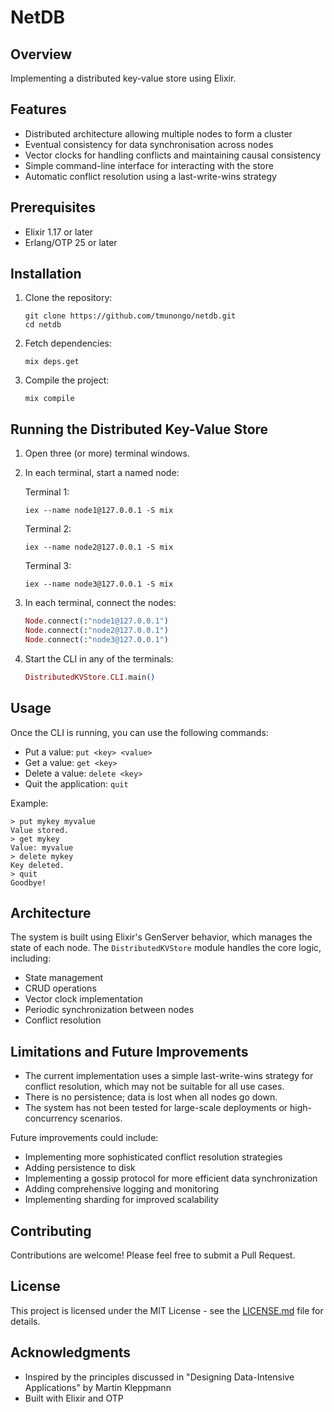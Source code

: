 # NetDB

## Overview

Implementing a distributed key-value store using Elixir.

## Features

- Distributed architecture allowing multiple nodes to form a cluster
- Eventual consistency for data synchronisation across nodes
- Vector clocks for handling conflicts and maintaining causal consistency
- Simple command-line interface for interacting with the store
- Automatic conflict resolution using a last-write-wins strategy

## Prerequisites

- Elixir 1.17 or later
- Erlang/OTP 25 or later

## Installation

1. Clone the repository:

   ```
   git clone https://github.com/tmunongo/netdb.git
   cd netdb
   ```

2. Fetch dependencies:

   ```
   mix deps.get
   ```

3. Compile the project:
   ```
   mix compile
   ```

## Running the Distributed Key-Value Store

1. Open three (or more) terminal windows.

2. In each terminal, start a named node:

   Terminal 1:

   ```
   iex --name node1@127.0.0.1 -S mix
   ```

   Terminal 2:

   ```
   iex --name node2@127.0.0.1 -S mix
   ```

   Terminal 3:

   ```
   iex --name node3@127.0.0.1 -S mix
   ```

3. In each terminal, connect the nodes:

   ```elixir
   Node.connect(:"node1@127.0.0.1")
   Node.connect(:"node2@127.0.0.1")
   Node.connect(:"node3@127.0.0.1")
   ```

4. Start the CLI in any of the terminals:

   ```elixir
   DistributedKVStore.CLI.main()
   ```

## Usage

Once the CLI is running, you can use the following commands:

- Put a value: `put <key> <value>`
- Get a value: `get <key>`
- Delete a value: `delete <key>`
- Quit the application: `quit`

Example:

```
> put mykey myvalue
Value stored.
> get mykey
Value: myvalue
> delete mykey
Key deleted.
> quit
Goodbye!
```

## Architecture

The system is built using Elixir's GenServer behavior, which manages the state of each node. The `DistributedKVStore` module handles the core logic, including:

- State management
- CRUD operations
- Vector clock implementation
- Periodic synchronization between nodes
- Conflict resolution

## Limitations and Future Improvements

- The current implementation uses a simple last-write-wins strategy for conflict resolution, which may not be suitable for all use cases.
- There is no persistence; data is lost when all nodes go down.
- The system has not been tested for large-scale deployments or high-concurrency scenarios.

Future improvements could include:

- Implementing more sophisticated conflict resolution strategies
- Adding persistence to disk
- Implementing a gossip protocol for more efficient data synchronization
- Adding comprehensive logging and monitoring
- Implementing sharding for improved scalability

## Contributing

Contributions are welcome! Please feel free to submit a Pull Request.

## License

This project is licensed under the MIT License - see the [LICENSE.md](LICENSE.md) file for details.

## Acknowledgments

- Inspired by the principles discussed in "Designing Data-Intensive Applications" by Martin Kleppmann
- Built with Elixir and OTP

